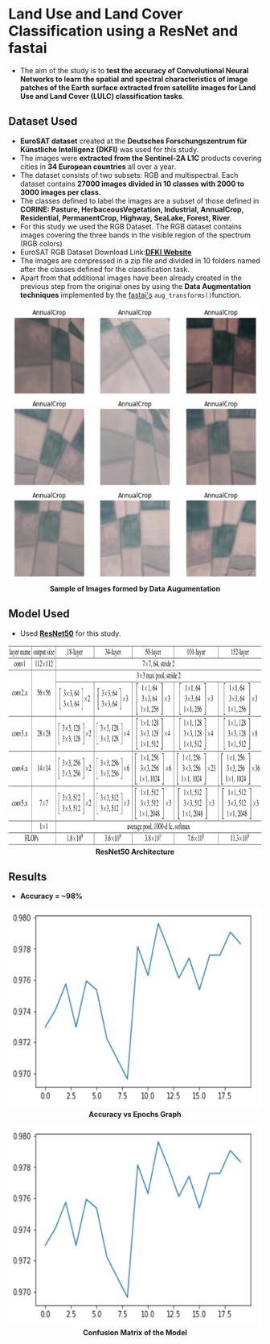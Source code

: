 # Land Use and Land Cover Classification using a ResNet and fastai
- The aim of the study is to **test the accuracy of Convolutional Neural Networks to learn the spatial and spectral characteristics of image patches of the Earth surface extracted from satellite images for Land Use and Land Cover (LULC) classification tasks**. 

## Dataset Used

- **EuroSAT dataset** created at the **Deutsches Forschungszentrum für Künstliche Intelligenz (DKFI)** was used for this study.
- The images were **extracted from the Sentinel-2A L1C** products covering cities in **34 European countries** all over a year. 
- The dataset consists of two subsets: RGB and multispectral. Each dataset contains **27000 images divided in 10 classes with 2000 to 3000 images per class.** 
- The classes defined to label the images are a subset of those defined in **CORINE: Pasture, HerbaceousVegetation, Industrial, AnnualCrop, Residential, PermanentCrop, Highway, SeaLake, Forest, River**.
- For this study we used the RGB Dataset. The RGB dataset contains images covering the three bands in the visible region of the spectrum (RGB colors)
- EuroSAT RGB Dataset Download Link:[**DFKI Website**](https://madm.dfki.de/downloads)
- The images are compressed in a zip file and divided in 10 folders named after the classes defined for the classification task.
- Apart from that additional images have been already created in the previous step from the original ones by using the **Data Augmentation techniques** implemented by the [fastai's](https://docs.fast.ai/vision.augment.html) ``aug_transforms()``function.

<p align="center">
<img src="https://github.com/AdiNarendra98/AI-for-Environment/blob/main/8.%20Land%20Use%20and%20Land%20Cover%20Classification%20using%20a%20ResNet/Images/data_augmentation.png " width="600" height="550"><br>
<b>Sample of Images formed by Data Augumentation</b><br>
</p>

## Model Used

- Used [**ResNet50**](https://arxiv.org/abs/1512.03385) for this study.
<p align="center">
<img src="https://github.com/AdiNarendra98/AI-for-Environment/blob/main/8.%20Land%20Use%20and%20Land%20Cover%20Classification%20using%20a%20ResNet/Images/Resnet%2050%20archi.png " width="700" height="400"><br>
<b>ResNet50 Architecture </b><br>
</p>

## Results
- **Accuracy = ~98%**
<p align="center">
<img src="https://github.com/AdiNarendra98/AI-for-Environment/blob/main/8.%20Land%20Use%20and%20Land%20Cover%20Classification%20using%20a%20ResNet/Images/Training%20vs%20Epochs%20Graph.png " width="650" height="400"><br>
<b>Accuracy vs Epochs Graph</b><br>
</p>

<p align="center">
<img src="https://github.com/AdiNarendra98/AI-for-Environment/blob/main/8.%20Land%20Use%20and%20Land%20Cover%20Classification%20using%20a%20ResNet/Images/Training%20vs%20Epochs%20Graph.png " width="650" height="400"><br>
<b>Confusion Matrix of the Model</b><br>
</p>

